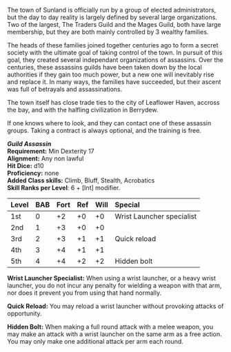The town of Sunland is officially run by a group of elected administrators, but the day to day reality is largely defined by several large organizations. Two of the largest, The Traders Guild and the Mages Guild, both have large membership, but they are both mainly controlled by 3 wealthy families.

The heads of these families joined together centuries ago to form a secret society with the ultimate goal of taking control of the town.  In pursuit of this goal, they created several independant organizations of assassins.  Over the centuries, these assassins guilds have been taken down by the local authorities if they gain too much power, but a new one will inevitably rise and replace it.   In many ways, the families have succeeded, but their ascent was full of betrayals and assassinations.

The town itself has close trade ties to the city of Leaflower Haven, accross the bay, and with the halfling civilization in Berrydew.

If one knows where to look, and they can contact one of these assassin groups.  Taking a contract is always optional, and the training is free.

***Guild Assassin***  
**Requirement:** Min Dexterity 17  
**Alignment:**  Any non lawful  
**Hit Dice:** d10  
**Proficiency:** none  
**Added Class skills:** Climb, Bluff, Stealth, Acrobatics  
**Skill Ranks per Level**: 6 + [Int] modifier.  

|**Level**|**BAB**|**Fort**|**Ref**|**Will**|**Special**|
| :- | :- | :- | :- | :- | :- |
|1st|0|+2|+0|+0|Wrist Launcher specialist|
|2nd|1|+3|+0|+0||
|3rd|2|+3|+1|+1|Quick reload|
|4th|3|+4|+1|+1||
|5th|4|+4|+2|+2|Hidden bolt|

**Wrist Launcher Specialist:**  When using a wrist launcher, or a heavy wrist launcher, you do not incur any penalty for wielding a weapon with that arm, nor does it prevent you from using that hand normally.

**Quick Reload:** You may reload a wrist launcher without provoking attacks of opportunity.

**Hidden Bolt:**  When making a full round attack with a melee weapon, you may make an attack with a wrist launcher on the same arm as a free action.   You may only make one additional attack per arm each round.

